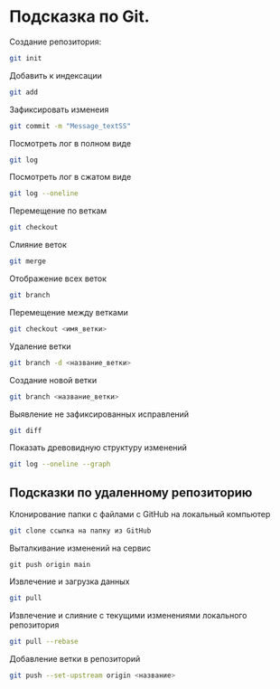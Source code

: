 # Подсказка по Git.

Создание репозитория:
```sh
git init
```
Добавить к индексации
```sh
git add
```
Зафиксировать изменеия
```sh
git commit -m "Message_textSS"
```
Посмотреть лог в полном виде
```sh
git log
```
Посмотреть лог в сжатом виде
```sh
git log --oneline
```
Перемещение по веткам
```sh
git checkout
```
Слияние веток
```sh
git merge 
```
Отображение всех веток
```sh
git branch
```
Перемещение между ветками
```sh
git checkout <имя_ветки>
```
Удаление ветки
```sh
git branch -d <название_ветки>
```
Создание новой ветки 
```sh
git branch <название_ветки>
```
Выявление не зафиксированных исправлений
```sh
git diff
```
Показать древовидную структуру изменений
```sh
git log --oneline --graph
```
## Подсказки по удаленному репозиторию

Клонирование папки с файлами с GitHub на локальный компьютер
```sh
git clone ссылка на папку из GitHub
```
Выталкивание изменений на сервис
```Sh
git push origin main
```
Извлечение и загрузка данных
```sh
git pull
```
Извлечение и слияние с текущими изменениями локального репозитория 
```sh
git pull --rebase
```
Добавление ветки в репозиторий
```sh
git push --set-upstream origin <название>
```